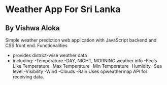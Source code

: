# Weather App For Sri Lanka
## By Vishwa Aloka
Simple weather prediction web application with JavaScript backend and CSS front end.
Functionalities
* provides district-wise weather data
* including:
    -Temperature
    -DAY, NIGHT, MORNING weather info
    -Feels Like Temperature
    -Max Temperature
    -Min Temperature
    -Humidity
    -Sea level
    -Visibility
    -Wind
    -Clouds
    -Rain
Uses opweathermap API for receiving data.
